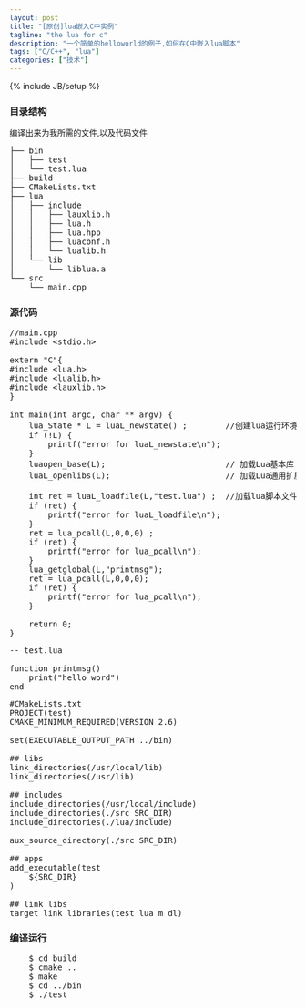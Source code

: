 ```yaml
---
layout: post
title: "[原创]lua嵌入C中实例"
tagline: "the lua for c"
description: "一个简单的helloworld的例子,如何在C中嵌入lua脚本"
tags: ["C/C++", "lua"]
categories: ["技术"]
---
```

{% include JB/setup %}

### 目录结构
编译出来为我所需的文件,以及代码文件
<pre class="prettyprint">
├── bin
│   ├── test
│   └── test.lua
├── build
├── CMakeLists.txt
├── lua
│   ├── include
│   │   ├── lauxlib.h
│   │   ├── lua.h
│   │   ├── lua.hpp
│   │   ├── luaconf.h
│   │   └── lualib.h
│   └── lib
│       └── liblua.a
└── src
    └── main.cpp
</pre>

### 源代码
<pre class="prettyprint lang-cpp">
//main.cpp
#include &lt;stdio.h>

extern "C"{
#include &lt;lua.h>
#include &lt;lualib.h>
#include &lt;lauxlib.h>
}

int main(int argc, char ** argv) {
    lua_State * L = luaL_newstate() ;        //创建lua运行环境
    if (!L) {
        printf("error for luaL_newstate\n");
    }
    luaopen_base(L);                         // 加载Lua基本库
    luaL_openlibs(L);                        // 加载Lua通用扩展库

    int ret = luaL_loadfile(L,"test.lua") ;  //加载lua脚本文件
    if (ret) {
        printf("error for luaL_loadfile\n");
    }
    ret = lua_pcall(L,0,0,0) ;
    if (ret) {
        printf("error for lua_pcall\n");
    }
    lua_getglobal(L,"printmsg");
    ret = lua_pcall(L,0,0,0);
    if (ret) {
        printf("error for lua_pcall\n");
    }

    return 0;
}
</pre>

<pre class="prettyprint lang-lua">
-- test.lua

function printmsg()
    print("hello word")
end
</pre>

<pre class="prettyprint lang-shell">
#CMakeLists.txt
PROJECT(test)
CMAKE_MINIMUM_REQUIRED(VERSION 2.6)

set(EXECUTABLE_OUTPUT_PATH ../bin)

## libs
link_directories(/usr/local/lib)
link_directories(/usr/lib)

## includes
include_directories(/usr/local/include)
include_directories(./src SRC_DIR)
include_directories(./lua/include)

aux_source_directory(./src SRC_DIR)

## apps
add_executable(test
    ${SRC_DIR}
)

## link libs
target_link_libraries(test lua m dl)
</pre>



### 编译运行
<pre class="prettyprint lang-shell">
    $ cd build
    $ cmake ..
    $ make
    $ cd ../bin
    $ ./test
</pre>


